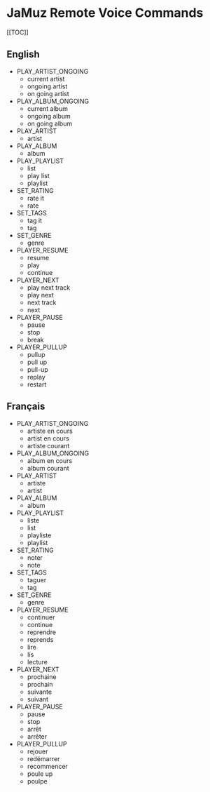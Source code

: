 # JaMuz Remote Voice Commands

[[TOC]]

## English

- PLAY_ARTIST_ONGOING
  - current artist
  - ongoing artist
  - on going artist
- PLAY_ALBUM_ONGOING
  - current album
  - ongoing album
  - on going album
- PLAY_ARTIST
  - artist
- PLAY_ALBUM
  - album
- PLAY_PLAYLIST
  - list
  - play list
  - playlist
- SET_RATING
  - rate it
  - rate
- SET_TAGS
  - tag it
  - tag
- SET_GENRE
  - genre
- PLAYER_RESUME
  - resume
  - play
  - continue
- PLAYER_NEXT
  - play next track
  - play next
  - next track
  - next
- PLAYER_PAUSE
  - pause
  - stop
  - break
- PLAYER_PULLUP
  - pullup
  - pull up
  - pull-up
  - replay
  - restart

## Français

- PLAY_ARTIST_ONGOING
  - artiste en cours
  - artist en cours
  - artiste courant
- PLAY_ALBUM_ONGOING
  - album en cours
  - album courant
- PLAY_ARTIST
  - artiste
  - artist
- PLAY_ALBUM
  - album
- PLAY_PLAYLIST
  - liste
  - list
  - playliste
  - playlist
- SET_RATING
  - noter
  - note
- SET_TAGS
  - taguer
  - tag
- SET_GENRE
  - genre
- PLAYER_RESUME
  - continuer
  - continue
  - reprendre
  - reprends
  - lire
  - lis
  - lecture
- PLAYER_NEXT
  - prochaine
  - prochain
  - suivante
  - suivant
- PLAYER_PAUSE
  - pause
  - stop
  - arrêt
  - arrêter
- PLAYER_PULLUP
  - rejouer
  - redémarrer
  - recommencer
  - poule up
  - poulpe

